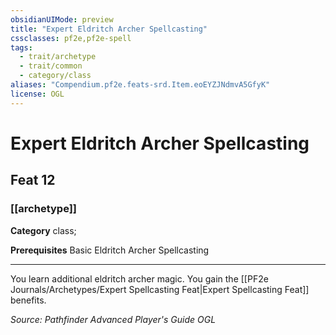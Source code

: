 ```yaml
---
obsidianUIMode: preview
title: "Expert Eldritch Archer Spellcasting"
cssclasses: pf2e,pf2e-spell
tags:
  - trait/archetype
  - trait/common
  - category/class
aliases: "Compendium.pf2e.feats-srd.Item.eoEYZJNdmvA5GfyK"
license: OGL
---
```

# Expert Eldritch Archer Spellcasting
## Feat 12
### [[archetype]]

**Category** class; 



**Prerequisites** Basic Eldritch Archer Spellcasting
* * *
You learn additional eldritch archer magic. You gain the [[PF2e Journals/Archetypes/Expert Spellcasting Feat|Expert Spellcasting Feat]] benefits.

*Source: Pathfinder Advanced Player's Guide*
*OGL*